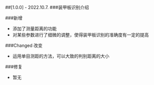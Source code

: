 ##[1.0.0] - 2022.10.7.
###装甲板识别介绍

###新增
+ 添加了测量距离的功能
+ 对某些参数进行了细微的调整，使得装甲板识别的准确度有一定的提高

###Changed 改变
+ 运用单目测距的方法，可以大致的判别距离的大小

###修复
+ 暂无